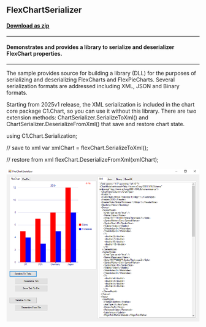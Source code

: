 ## FlexChartSerializer
#### [Download as zip](https://grapecity.github.io/DownGit/#/home?url=https://github.com/GrapeCity/ComponentOne-WinForms-Samples/tree/master/Core\FlexChart\CS\FlexChartSerializer\FlexChartSerializer)
____
#### Demonstrates and provides a library to serialize and deserializer FlexChart properties.
____
The sample provides source for building a library (DLL) for the purposes of serializing and deserializing FlexCharts and FlexPieCharts.
Several serialization formats are addressed including XML, JSON and Binary formats.

Starting from 2025v1 release, the XML serialization is included in the chart core package C1.Chart,
so you can use it without this library. There are two extension methods: ChartSerializer.SerializeToXml()
and ChartSerializer.DeserializeFromXml() that save and restore chart state.
  
  using C1.Chart.Serialization;
  
  // save to xml
  var xmlChart = flexChart.SerializeToXml();

  // restore from xml
  flexChart.DeserializeFromXml(xmlChart);

![screenshot](screenshot.png)

